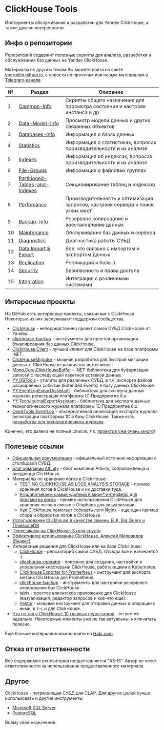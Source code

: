 # ClickHouse Tools

Инструменты обслуживания и разработки для Yandex ClickHouse, а также другие интересности

## Инфо о репозитории

Репозиторий содержит полезные скрипты для анализа, разработки и обслуживания баз данных на Yandex ClickHouse.

Материалы по другим темам Вы можете найти на сайте [ypermitin.github.io](https://ypermitin.github.io/), а новости по проектам или новым материалам в [Telegram-канале](https://t.me/TinyDevVault).

| № | Раздел | Описание |
| - | ------ | -------- |
| 1 | [Common-Info](CH-Common-Info) | Cкрипты общего назначения для просмотра состояния и настроек инстанса и др |
| 2 | [Data-Model-Info](CH-Data-Model-Info) | Просмотр модели данных и других связанных объектов |
| 3 | [Databases-Info](CH-Databases-Info) | Информация о базах данных |
| 4 | [Statistics](CH-Statistics) | Информация о статистиках, вопросах производительности и их анализе |
| 5 | [Indexes](CH-Indexes) | Информация об индексах, вопросах производительности и их анализе |
| 6 | [File-Groups](CH-File-Groups) | Информация о файловых группах |
| 7 | [Partitioned-Tables-and-Indexes](CH-Partitioned-Tables-and-Indexes) | Секционирование таблиц и индексов |
| 8 | [Perfomance](CH-Perfomance) | Производительность и оптимизация запросов, настроек сервера и поиск узких мест  |
| 9 | [Backup-Info](CH-Backup-Info) | Резервное копирование и восстановление данных |
| 10 | [Maintenance](CH-Maintenance) | Обслуживание баз данных и сервера |
| 11 | [Diagnostics](CH-Diagnostics) | Диагностика работы СУБД |
| 12 | [Data Import & Export](CH-Data-Import-Export) | Все, что связано с импортом и экспортом данных |
| 13 | [Replication](CH-Replication) | Репликация и боль :) |
| 14 | [Security](CH-Security) | Безопасность и права доступа |
| 15 | [Integration](CH-Integration) | Интеграция с различными системами |

## Интересные проекты

На GitHub есть интересные проекты, связанные с ClickHouse. Некоторые из них заслуживают поддержки сообщества.

* [ClickHouse](https://github.com/ClickHouse/ClickHouse) - непосредственно проект самой СУБД ClickHouse от Yandex.
* [clickhouse-backup](https://github.com/AlexAkulov/clickhouse-backup) - инструменты для простой организации бэкапирования баз данных ClickHouse.
* [ClickHouse.Client](https://github.com/DarkWanderer/ClickHouse.Client) - лучший клиент для ClickHouse на базе платформы .NET.
* [ClickHouseMigrator](https://github.com/zlzforever/ClickHouseMigrator) - мощная разработка для быстрой миграции данных в ClickHouse из различных источников.
* [Monq.Core.ClickHouseBuffer](https://github.com/MONQDL/Monq.Core.ClickHouseBuffer) - .NET-библиотека для буферизации записей с последующей пакетной вставкой данных.
* [YY.DBTools](https://github.com/YPermitin/YY.DBTools) - утилиты для различных СУБД, в т.ч. экспорта файлов расширенных событий (Extended Events) в базу данных ClickHouse.
* [YY.EventLogExportAssistant](https://github.com/YPermitin/YY.EventLogExportAssistant) - библиотека для экспорта данных журнала регистрации платформы 1С:Предприятие 8.x.
* [YY.TechJournalExportAssistant](https://github.com/YPermitin/YY.TechJournalExportAssistant) - библиотека для экспорта данных технологического журнала платформы 1С:Предприятие 8.x.
* [OneSTools.EventLog](https://github.com/akpaevj/OneSTools.EventLog) - альтернативная реализация экспорта журнала регистрации платформы 1С в базу ClickHouse. Также есть [разработка для технологического журнала](https://github.com/akpaevj/OneSTools.TechLog).

Конечно, это далеко не полный список, т.к. [проектов уже очень много](https://github.com/search?q=ClickHouse)!

## Полезные ссылки

* [Официальная документация](https://clickhouse.tech/docs/ru//index.html) - официальный источник информации о столбцовой СУБД.
* [Блог компании Altinity](https://altinity.com/blog/) - блог компания Altinity, сопровожденца и внедренца ClickHouse.
* Материалы по хранению логов в ClickHouse:
    * [TESTING CLICKHOUSE AS LOGS ANALYSIS STORAGE](https://blog.luisico.net/2019/03/17/testing_clickhouse_as_logs_analysis_storage/) - пример хранения логов в ClickHouse и их доставки туда.
    * [Разрабатываем самый удобный в мире* интерфейс для просмотра логов](https://m.habr.com/ru/post/512084/) - пример использования ClickHouse для хранения логов в связке с Graphana для визуализации.
    * [Как ClickHouse помогает собирать логи Nginx](https://gon.gl/blog/nginx-log-processing-with-clickhouse/) - еще один пример сбора и обработки логов в ClickHouse.
* [Использование Clickhouse в качестве замены ELK, Big Query и TimescaleDB](https://habr.com/ru/company/ua-hosting/blog/483112/)
* [Переезжаем на ClickHouse: 3 года спустя](https://habr.com/ru/company/oleg-bunin/blog/328784/)
* [Эффективное использование ClickHouse. Алексей Миловидов (Яндекс)](https://habr.com/ru/post/514840/)
* Интересные решения для ClickHouse или на базе ClickHouse:
    * [ClickHouse](https://github.com/ClickHouse/ClickHouse) - репозиторий самой СУБД. Отсюда все и начинается :)
    * [clickhouse-operator](https://github.com/Altinity/clickhouse-operator) - полезное для создания, настройки и управления кластерами ClickHouse, работающими в Kubernetes.
    * [Clickhouse Exporter for Prometheus](https://github.com/ClickHouse/clickhouse_exporter) - инструмент для экспорта метрик ClickHouse для Prometheus.
    * [clickhouse-backup](https://github.com/AlexAkulov/clickhouse-backup) - инструменты для настройки резервного копирования баз ClickHouse.
    * [tabix](https://github.com/tabixio/tabix) - простое клиентское приложение для ClickHouse (визуализация, редактор запросов и кое-что еще).
    * [Vektor](https://github.com/timberio/vector) - мощный инструмент для отправки данных и операции с ними, в т.ч. и для ClickHouse.
* [Что не так с ClickHouse: 10 главных недостатков](https://medium.com/@bigdataschool/что-не-так-с-clickhouse-10-главных-недостатков-6f06b0b0197f) - не все же идеально. Некотормые моменты уже не так актуальны, но почитать полезно.

Еще больше материалов можно найти на [Habr.com](https://habr.com/ru/search/?q=Clickhouse&target_type=posts&flow=&order_by=relevance).

## Отказ от ответственности

Все содержимое репозитория предоставляется "AS-IS". Автор не несет ответственности за использование предоставленного материала.

## Другое

ClickHouse - потрясающая СУБД для OLAP. Для других целей лучше использовать и другие инструменты:

* [Microsoft SQL Server](https://github.com/YPermitin/SQLServerTools)
* [PostgreSQL](https://github.com/YPermitin/PGTools)

Всему свое назначение.
